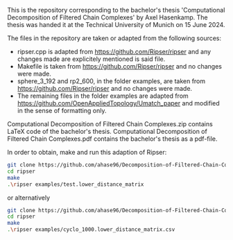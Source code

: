 This is the repository corresponding to the bachelor's thesis 'Computational Decomposition of Filtered Chain Complexes' by Axel Hasenkamp. The thesis was handed it at the Technical University of Munich on 15 June 2024.

The files in the repository are taken or adapted from the following sources:

- ripser.cpp is adapted from https://github.com/Ripser/ripser and any changes made are explicitely mentioned is said file.
- Makefile is taken from https://github.com/Ripser/ripser and no changes were made.
- sphere_3_192 and rp2_600, in the folder examples, are taken from https://github.com/Ripser/ripser and no changes were made.
- The remaining files in the folder examples are adapted from https://github.com/OpenAppliedTopology/Umatch_paper and modified in the sense of formatting only.

Computational Decomposition of Filtered Chain Complexes.zip contains LaTeX code of the bachelor's thesis. Computational Decomposition of Filtered Chain Complexes.pdf contains the bachelor's thesis as a pdf-file.

In order to obtain, make and run this adaption of Ripser:

```sh
git clone https://github.com/ahase96/Decomposition-of-Filtered-Chain-Complexes
cd ripser
make
.\ripser examples/test.lower_distance_matrix
```

or alternatively

```sh
git clone https://github.com/ahase96/Decomposition-of-Filtered-Chain-Complexes
cd ripser
make
.\ripser examples/cyclo_1000.lower_distance_matrix.csv
```
